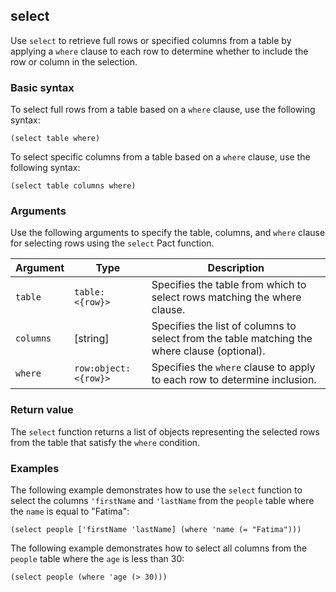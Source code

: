 ## select

Use `select` to retrieve full rows or specified columns from a table by applying a `where` clause to each row to determine whether to include the row or column in the selection.

### Basic syntax

To select full rows from a table based on a `where` clause, use the following syntax:

```pact
(select table where)
```

To select specific columns from a table based on a `where` clause, use the following syntax:

```pact
(select table columns where)
```

### Arguments

Use the following arguments to specify the table, columns, and `where` clause for selecting rows using the `select` Pact function.

| Argument | Type | Description |
| --- | --- | --- |
| `table` | `table: <{row}>` | Specifies the table from which to select rows matching the where clause. |
| `columns` | [string] | Specifies the list of columns to select from the table matching the where clause (optional). |
| `where` | `row:object:<{row}>` | Specifies the `where` clause to apply to each row to determine inclusion. |

### Return value

The `select` function returns a list of objects representing the selected rows from the table that satisfy the `where` condition.

### Examples

The following example demonstrates how to use the `select` function  to select the columns `'firstName` and `'lastName` from the `people` table where the `name` is equal to "Fatima":

```pact
(select people ['firstName 'lastName] (where 'name (= "Fatima")))
```

The following example demonstrates how to select all columns from the `people` table where the `age` is less than 30:

```pact
(select people (where 'age (> 30)))
```
